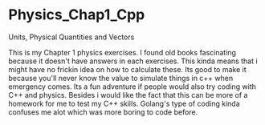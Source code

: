 # Physics_Chap1_Cpp
Units, Physical Quantities and Vectors

This is my Chapter 1 physics exercises.
I found old books fascinating because it doesn't have answers  in each exercises.
This kinda means that i might have no frickin idea on how to calculate these.
Its good to make it because you'll never know the value to simulate things in c++ when emergency comes.
Its a fun adventure if people would also try coding with C++ and physics.
Besides i would like the fact that this can be more of a homework for me to test my C++ skills.
Golang's type of coding kinda confuses me alot which was more boring to code before.
